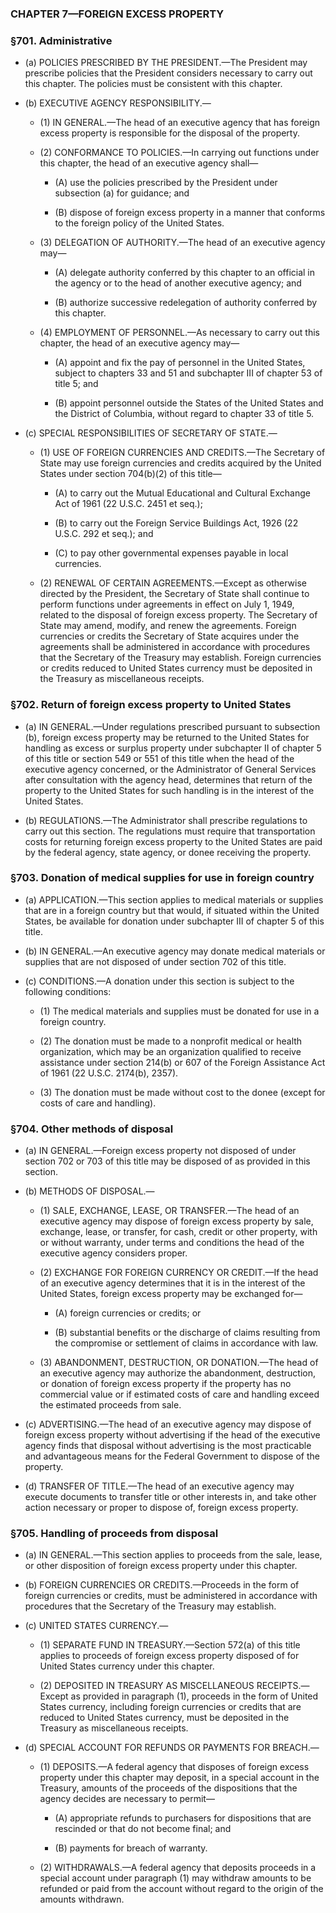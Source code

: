 ### **CHAPTER 7—FOREIGN EXCESS PROPERTY**

### §701. Administrative
* (a) POLICIES PRESCRIBED BY THE PRESIDENT.—The President may prescribe policies that the President considers necessary to carry out this chapter. The policies must be consistent with this chapter.

* (b) EXECUTIVE AGENCY RESPONSIBILITY.—

  * (1) IN GENERAL.—The head of an executive agency that has foreign excess property is responsible for the disposal of the property.

  * (2) CONFORMANCE TO POLICIES.—In carrying out functions under this chapter, the head of an executive agency shall—

    * (A) use the policies prescribed by the President under subsection (a) for guidance; and

    * (B) dispose of foreign excess property in a manner that conforms to the foreign policy of the United States.


  * (3) DELEGATION OF AUTHORITY.—The head of an executive agency may—

    * (A) delegate authority conferred by this chapter to an official in the agency or to the head of another executive agency; and

    * (B) authorize successive redelegation of authority conferred by this chapter.


  * (4) EMPLOYMENT OF PERSONNEL.—As necessary to carry out this chapter, the head of an executive agency may—

    * (A) appoint and fix the pay of personnel in the United States, subject to chapters 33 and 51 and subchapter III of chapter 53 of title 5; and

    * (B) appoint personnel outside the States of the United States and the District of Columbia, without regard to chapter 33 of title 5.


* (c) SPECIAL RESPONSIBILITIES OF SECRETARY OF STATE.—

  * (1) USE OF FOREIGN CURRENCIES AND CREDITS.—The Secretary of State may use foreign currencies and credits acquired by the United States under section 704(b)(2) of this title—

    * (A) to carry out the Mutual Educational and Cultural Exchange Act of 1961 (22 U.S.C. 2451 et seq.);

    * (B) to carry out the Foreign Service Buildings Act, 1926 (22 U.S.C. 292 et seq.); and

    * (C) to pay other governmental expenses payable in local currencies.


  * (2) RENEWAL OF CERTAIN AGREEMENTS.—Except as otherwise directed by the President, the Secretary of State shall continue to perform functions under agreements in effect on July 1, 1949, related to the disposal of foreign excess property. The Secretary of State may amend, modify, and renew the agreements. Foreign currencies or credits the Secretary of State acquires under the agreements shall be administered in accordance with procedures that the Secretary of the Treasury may establish. Foreign currencies or credits reduced to United States currency must be deposited in the Treasury as miscellaneous receipts.

### §702. Return of foreign excess property to United States
* (a) IN GENERAL.—Under regulations prescribed pursuant to subsection (b), foreign excess property may be returned to the United States for handling as excess or surplus property under subchapter II of chapter 5 of this title or section 549 or 551 of this title when the head of the executive agency concerned, or the Administrator of General Services after consultation with the agency head, determines that return of the property to the United States for such handling is in the interest of the United States.

* (b) REGULATIONS.—The Administrator shall prescribe regulations to carry out this section. The regulations must require that transportation costs for returning foreign excess property to the United States are paid by the federal agency, state agency, or donee receiving the property.

### §703. Donation of medical supplies for use in foreign country
* (a) APPLICATION.—This section applies to medical materials or supplies that are in a foreign country but that would, if situated within the United States, be available for donation under subchapter III of chapter 5 of this title.

* (b) IN GENERAL.—An executive agency may donate medical materials or supplies that are not disposed of under section 702 of this title.

* (c) CONDITIONS.—A donation under this section is subject to the following conditions:

  * (1) The medical materials and supplies must be donated for use in a foreign country.

  * (2) The donation must be made to a nonprofit medical or health organization, which may be an organization qualified to receive assistance under section 214(b) or 607 of the Foreign Assistance Act of 1961 (22 U.S.C. 2174(b), 2357).

  * (3) The donation must be made without cost to the donee (except for costs of care and handling).

### §704. Other methods of disposal
* (a) IN GENERAL.—Foreign excess property not disposed of under section 702 or 703 of this title may be disposed of as provided in this section.

* (b) METHODS OF DISPOSAL.—

  * (1) SALE, EXCHANGE, LEASE, OR TRANSFER.—The head of an executive agency may dispose of foreign excess property by sale, exchange, lease, or transfer, for cash, credit or other property, with or without warranty, under terms and conditions the head of the executive agency considers proper.

  * (2) EXCHANGE FOR FOREIGN CURRENCY OR CREDIT.—If the head of an executive agency determines that it is in the interest of the United States, foreign excess property may be exchanged for—

    * (A) foreign currencies or credits; or

    * (B) substantial benefits or the discharge of claims resulting from the compromise or settlement of claims in accordance with law.


  * (3) ABANDONMENT, DESTRUCTION, OR DONATION.—The head of an executive agency may authorize the abandonment, destruction, or donation of foreign excess property if the property has no commercial value or if estimated costs of care and handling exceed the estimated proceeds from sale.


* (c) ADVERTISING.—The head of an executive agency may dispose of foreign excess property without advertising if the head of the executive agency finds that disposal without advertising is the most practicable and advantageous means for the Federal Government to dispose of the property.

* (d) TRANSFER OF TITLE.—The head of an executive agency may execute documents to transfer title or other interests in, and take other action necessary or proper to dispose of, foreign excess property.

### §705. Handling of proceeds from disposal
* (a) IN GENERAL.—This section applies to proceeds from the sale, lease, or other disposition of foreign excess property under this chapter.

* (b) FOREIGN CURRENCIES OR CREDITS.—Proceeds in the form of foreign currencies or credits, must be administered in accordance with procedures that the Secretary of the Treasury may establish.

* (c) UNITED STATES CURRENCY.—

  * (1) SEPARATE FUND IN TREASURY.—Section 572(a) of this title applies to proceeds of foreign excess property disposed of for United States currency under this chapter.

  * (2) DEPOSITED IN TREASURY AS MISCELLANEOUS RECEIPTS.—Except as provided in paragraph (1), proceeds in the form of United States currency, including foreign currencies or credits that are reduced to United States currency, must be deposited in the Treasury as miscellaneous receipts.


* (d) SPECIAL ACCOUNT FOR REFUNDS OR PAYMENTS FOR BREACH.—

  * (1) DEPOSITS.—A federal agency that disposes of foreign excess property under this chapter may deposit, in a special account in the Treasury, amounts of the proceeds of the dispositions that the agency decides are necessary to permit—

    * (A) appropriate refunds to purchasers for dispositions that are rescinded or that do not become final; and

    * (B) payments for breach of warranty.


  * (2) WITHDRAWALS.—A federal agency that deposits proceeds in a special account under paragraph (1) may withdraw amounts to be refunded or paid from the account without regard to the origin of the amounts withdrawn.